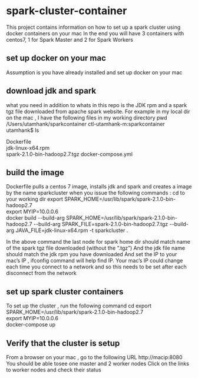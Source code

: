 # spark-cluster-container
This project contains information on how to set up a spark cluster using docker containers on your mac
In the end you will have 3 containers with centos7,  1 for Spark Master and 2 for Spark Workers

## set up docker on your mac
Assumption is you have already installed and set up docker  on your mac

## download jdk and spark 
what you need in addition to whats in this repo is the JDK rpm and a spark tgz file downloaded from apache spark website. 
For example in my local dir on the mac , I have the following files in my working directory
pwd
/Users/utamhank/sparkcontainer
ctl-utamhank-m:sparkcontainer utamhank$ ls

Dockerfile			
jdk-linux-x64.rpm		
spark-2.1.0-bin-hadoop2.7.tgz
docker-compose.yml

## build the image
Dockerfile pulls a centos 7 image, installs jdk and spark and creates a image by the name sparkcluster when you issue the following commands :
cd to your working dir
export SPARK_HOME=/usr/lib/spark/spark-2.1.0-bin-hadoop2.7  
export MYIP=10.0.0.6   
docker build --build-arg SPARK_HOME=/usr/lib/spark/spark-2.1.0-bin-hadoop2.7 --build-arg SPARK_FILE=spark-2.1.0-bin-hadoop2.7.tgz  --build-arg JAVA_FILE=jdk-linux-x64.rpm -t sparkcluster .

In the above command the last node for spark home dir should match name of the spark tgz file downloaded (without the “.tgz”)
And the jdk file name should match the jdk rpm you have downloaded
And set the IP to your mac’s IP , ifconfig command will help find IP. 
Your mac’s IP could change each time you connect to a network and so this needs to be set after each disconnect from the network

## set up spark cluster containers

To set up the cluster , run the following command
cd <to your working dir>
export SPARK_HOME=/usr/lib/spark/spark-2.1.0-bin-hadoop2.7  
export MYIP=10.0.0.6  
docker-compose up

## Verify that the cluster is setup
From a browser on your mac , go to the following URL
http://macip:8080
You should be able tosee one master and 2 worker nodes
Click on the links to worker nodes and check their status
